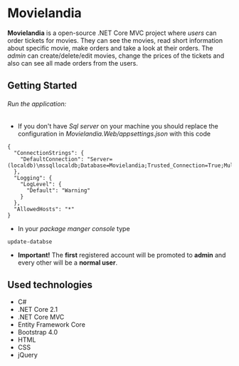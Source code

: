 # Movielandia
**Movielandia** is a open-source .NET Core MVC project where *users* can order tickets for movies. They can see the movies, read short information about specific movie, make orders and take a look at their orders. The *admin* can create/delete/edit movies, change the prices of the tickets and also can see all made orders from the users. 
## Getting Started

###### Run the application:

- If you don't have *Sql server* on your machine you should replace the configuration in *Movielandia.Web/appsettings.json* with this code
```
{
  "ConnectionStrings": {
    "DefaultConnection": "Server=(localdb)\mssqllocaldb;Database=Movielandia;Trusted_Connection=True;MultipleActiveResultSets=true"
  },
  "Logging": {
    "LogLevel": {
      "Default": "Warning"
    }
  },
  "AllowedHosts": "*"
}
```
- In your *package manger console* type 

```
update-databse
```
- **Important!** The **first** registered account will be promoted to **admin** and every other will be a **normal user**.

## Used technologies
- C#
- .NET Core 2.1
- .NET Core MVC
- Entity Framework Core
- Bootstrap 4.0
- HTML
- CSS
- jQuery
